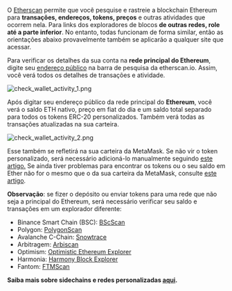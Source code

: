 O [Etherscan](https://etherscan.io/) permite que você pesquise e rastreie a blockchain Ethereum para **transações, endereços, tokens, preços** e outras atividades que ocorrem nela. Para links dos exploradores de blocos **de outras redes, role até a parte inferior**. No entanto, todas funcionam de forma similar, então as orientações abaixo provavelmente também se aplicarão a qualquer site que acessar.


Para verificar os detalhes da sua conta na **rede principal do Ethereum**, digite seu [endereço público](https://support.metamask.io/hc/en-us/articles/360015488791) na barra de pesquisa da etherscan.io. Assim, você verá todos os detalhes de transações e atividade.


![check_wallet_activity_1.png](https://support.metamask.io/hc/article_attachments/12770187074331)


  
Após digitar seu endereço público da rede principal do **Ethereum**, você verá o saldo ETH nativo, preço em fiat do dia e um saldo total separado para todos os tokens ERC-20 personalizados. Também verá todas as transações atualizadas na sua carteira.   
  
![check_wallet_activity_2.png](https://support.metamask.io/hc/article_attachments/12770187040283)  
  



Esse também se refletirá na sua carteira da MetaMask. Se não vir o token personalizado, será necessário adicioná-lo manualmente seguindo [este artigo.](https://support.metamask.io/hc/en-us/articles/360015489031-How-to-View-See-Your-Tokens-and-Custom-Tokens-in-Metamask) Se ainda tiver problemas para encontrar os tokens ou o seu saldo em Ether não for o mesmo que o da sua carteira da MetaMask, consulte [este artigo](https://support.metamask.io/hc/en-us/articles/360028059272-What-to-do-when-your-balance-of-ETH-and-or-ERC20-tokens-is-incorrect-inaccurate).


**Observação**: se fizer o depósito ou enviar tokens para uma rede que não seja a principal do Ethereum, será necessário verificar seu saldo e transações em um explorador diferente:


* Binance Smart Chain (BSC): [BScScan](https://bscscan.com/)
* Polygon: [PolygonScan](https://polygonscan.com/)
* Avalanche C-Chain: [Snowtrace](https://snowtrace.io/)
* Arbitragem: [Arbiscan](https://arbiscan.io/)
* Optimism: [Optimistic Ethereum Explorer](https://optimistic.etherscan.io/)
* Harmonia: [Harmony Block Explorer](https://explorer.harmony.one/)
* Fantom: [FTMScan](https://ftmscan.com/)


**Saiba mais sobre sidechains e redes personalizadas [aqui](https://support.metamask.io/hc/en-us/articles/4404424659995).**

